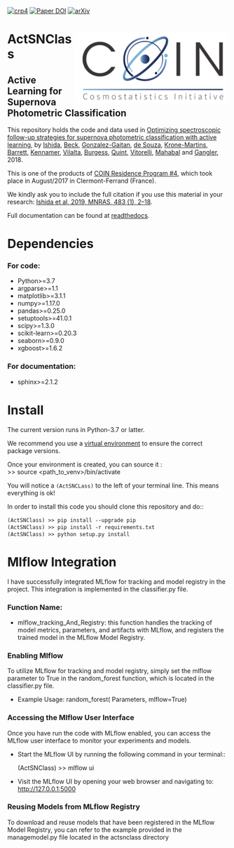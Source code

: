 [![crp4](https://img.shields.io/badge/CRP-%234-blue)](https://iaacoin.wixsite.com/crp2017)
[![Paper DOI](https://img.shields.io/badge/Paper%20DOI-10.1093%2Fmnras%2Fsty3015-green)](https://doi.org/10.1093/mnras/sty3015) 
[![arXiv](https://img.shields.io/badge/arxiv-astro--ph%2F1804.03765-red)](https://arxiv.org/abs/1804.03765) 


# [<img align="right" src="docs/images/COIN_logo_very_small.png" width="350">](https://cosmostatistics-initiative.org/) ActSNClass


## Active Learning for Supernova Photometric Classification 

This repository holds the code and data used in [Optimizing spectroscopic follow-up strategies for supernova photometric classification with active learning](https://arxiv.org/abs/1804.03765), by [Ishida](https://www.emilleishida.com), [Beck](https://github.com/beckrob), [Gonzalez-Gaitan](https://centra.tecnico.ulisboa.pt/team/?id=4337), [de Souza](https://www.rafaelsdesouza.com), [Krone-Martins](https://thegrid.ai/alberto-krone-martins/), [Barrett](http://jimbarrett.co.uk/), [Kennamer](https://github.com/NobleKennamer), [Vilalta](http://www2.cs.uh.edu/~vilalta/), [Burgess](https://grburgess.github.io/), [Quint](https://github.com/b1quint), [Vitorelli](https://github.com/andrevitorelli), [Mahabal](http://www.astro.caltech.edu/~aam/) and [Gangler](https://annuaire.in2p3.fr/agents/Y249R2FuZ2xlciBFbW1hbnVlbCxvdT1wZW9wbGUsZGM9aW4ycDMsZGM9ZnI=/show), 2018.

This is one of the products of [COIN Residence Program #4](http://iaacoin.wix.com/crp2017), which took place in August/2017 in Clermont-Ferrand (France). 

We kindly ask you to include the full citation if you use this material in your research: [Ishida et al, 2019, MNRAS, 483 (1), 2–18](https://ui.adsabs.harvard.edu/abs/2019MNRAS.483....2I/abstract).

Full documentation can be found at [readthedocs](https://actsnclass.readthedocs.io/en/latest/index.html#).

# Dependencies

### For code:

 - Python>=3.7  
 - argparse>=1.1  
 - matplotlib>=3.1.1  
 - numpy>=1.17.0  
 - pandas>=0.25.0  
 - setuptools>=41.0.1  
 - scipy>=1.3.0
 - scikit-learn>=0.20.3
 - seaborn>=0.9.0
 - xgboost>=1.6.2
 
 
 ### For documentation:
 
  - sphinx>=2.1.2

# Install

The current version runs in Python-3.7 or latter.

We recommend you use a [virtual environment](https://packaging.python.org/en/latest/guides/installing-using-pip-and-virtual-environments/) to ensure the correct package versions.

Once your environment is created, you can source it :  
    >> source <path_to_venv>/bin/activate
    
You will notice a `(ActSNCLass)` to the left of your terminal line.
This means everything is ok!

In order to install this code you should clone this repository and do::  

    (ActSNClass) >> pip install --upgrade pip
    (ActSNClass) >> pip install -r requirements.txt
    (ActSNClass) >> python setup.py install


# Mlflow Integration 

I have successfully integrated MLflow for tracking and model registry in the project. This integration is implemented in the classifier.py file.

### Function Name:
 
- mlflow_tracking_And_Registry: this function handles the tracking of model metrics, parameters, and artifacts with MLflow, and registers the trained model in the MLflow Model Registry.


### Enabling Mlflow

To utilize MLflow for tracking and model registry, simply set the mlflow parameter to True in the random_forest function, which is located in the classifier.py file.

- Example Usage: random_forest( Parameters, mlflow=True)


### Accessing the Mlflow User Interface 

Once you have run the code with MLflow enabled, you can access the MLflow user interface to monitor your experiments and models.

- Start the MLflow UI by running the following command in your terminal::

     (ActSNClass) >> mlflow ui 

- Visit the MLflow UI by opening your web browser and navigating to: http://127.0.0.1:5000 

### Reusing Models from MLflow Registry

To download and reuse models that have been registered in the MLflow Model Registry, you can refer to the example provided in the managemodel.py file located in the actsnclass directory
